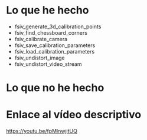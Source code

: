# Lo que he hecho

- fsiv_generate_3d_calibration_points
- fsiv_find_chessboard_corners
- fsiv_calibrate_camera
- fsiv_save_calibration_parameters
- fsiv_load_calibration_parameters
- fsiv_undistort_image
- fsiv_undistort_video_stream

# Lo que no he hecho

# Enlace al vídeo descriptivo

https://youtu.be/fpMlnwjitUQ
